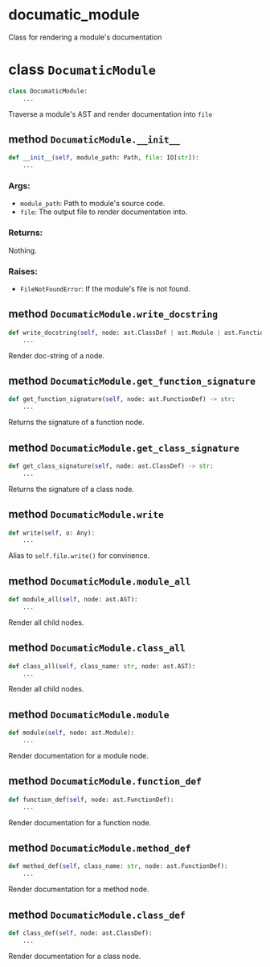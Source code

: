 # documatic_module

Class for rendering a module's documentation

# class `DocumaticModule`

```py
class DocumaticModule:
    ...
```

Traverse a module's AST and render documentation into `file`

## method `DocumaticModule.__init__`

```py
def __init__(self, module_path: Path, file: IO[str]):
    ...
```

### Args:
 - `module_path`: Path to module's source code.
 - `file`: The output file to render documentation into.

### Returns:
 Nothing.

### Raises:
 - `FileNotFoundError`: If the module's file is not found.

## method `DocumaticModule.write_docstring`

```py
def write_docstring(self, node: ast.ClassDef | ast.Module | ast.FunctionDef | ast.AsyncFunctionDef):
    ...
```

Render doc-string of a node.

## method `DocumaticModule.get_function_signature`

```py
def get_function_signature(self, node: ast.FunctionDef) -> str:
    ...
```

Returns the signature of a function node.

## method `DocumaticModule.get_class_signature`

```py
def get_class_signature(self, node: ast.ClassDef) -> str:
    ...
```

Returns the signature of a class node.

## method `DocumaticModule.write`

```py
def write(self, o: Any):
    ...
```

Alias to `self.file.write()` for convinence.

## method `DocumaticModule.module_all`

```py
def module_all(self, node: ast.AST):
    ...
```

Render all child nodes.

## method `DocumaticModule.class_all`

```py
def class_all(self, class_name: str, node: ast.AST):
    ...
```

Render all child nodes.

## method `DocumaticModule.module`

```py
def module(self, node: ast.Module):
    ...
```

Render documentation for a module node.

## method `DocumaticModule.function_def`

```py
def function_def(self, node: ast.FunctionDef):
    ...
```

Render documentation for a function node.

## method `DocumaticModule.method_def`

```py
def method_def(self, class_name: str, node: ast.FunctionDef):
    ...
```

Render documentation for a method node.

## method `DocumaticModule.class_def`

```py
def class_def(self, node: ast.ClassDef):
    ...
```

Render documentation for a class node.

